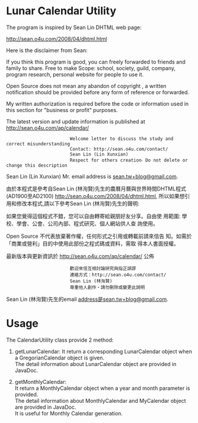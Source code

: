 # Lunar Calendar Utility

The program is inspired by Sean Lin DHTML web page:

http://sean.o4u.com/2008/04/dhtml.html

Here is the disclaimer from Sean:

If you think this program is good, you can freely forwarded to friends and family to share. Free to make Scope: school, society, guild, company, program research, personal website for people to use it.

Open Source does not mean any abandon of copyright , a written notification should be provided before any form of reference or forwarded.

My written authorization is required before the code or information used in this section for "business or profit" purposes.

The latest version and update information is published at http://sean.o4u.com/ap/calendar/

                            Welcome letter to discuss the study and correct misunderstanding
                            Contact: http://sean.o4u.com/contact/
                            Sean Lin (Lin Xunxian)
                            Respect for others creation‧ Do not delete or change this description
Sean Lin (Lin Xunxian) Mr. email address is sean.tw+blog@gmail.com.

由於本程式是參考自Sean Lin (林洵賢)先生的農曆月曆與世界時間DHTML程式(AD1900至AD2100) http://sean.o4u.com/2008/04/dhtml.html,
所以如果想引用和修改本程式,請以下參考Sean Lin (林洵賢)先生的聲明:

如果您覺得這個程式不錯，您可以自由轉寄給親朋好友分享。自由使 用範圍: 學校、學會、公會、公司內部、程式研究、個人網站供人查 詢使用。

Open Source 不代表放棄著作權，任何形式之引用或轉載前請來信告 知。如需於「商業或營利」目的中使用此部份之程式碼或資料，需取 得本人書面授權。

最新版本與更新資訊於 http://sean.o4u.com/ap/calendar/ 公佈

                            歡迎來信互相討論研究與指正誤謬
                            連絡方式：http://sean.o4u.com/contact/
                            Sean Lin (林洵賢)
                            尊重他人創作‧請勿刪除或變更此說明
Sean Lin (林洵賢)先生的email address是sean.tw+blog@gmail.com.

# Usage

The CalendarUtility class provide 2 method:

1. getLunarCalendar: 
	It return a corresponding LunarCalendar object when a GregorianCalendar object is given.<br>
	The detail information about LunarCalendar object are provided in JavaDoc. 
	
	
2. getMonthlyCalendar:	
	It return a MonthlyCalendar object when a year and month parameter is provided.<br>
	The detail information about MonthlyCalendar and MyCalendar object are provided in JavaDoc.<br>
	It is useful for Monthly Calendar generation.
	

